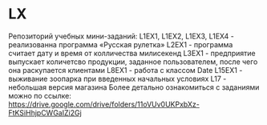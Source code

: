 # LX
Репозиторий учебных мини-заданий:
L1EX1, L1EX2, L1EX3, L1EX4 - реализованна программа «Русская рулетка»
L2EX1 - программа считает дату и время от колличества милисекенд
L3EХ1 - предприятие выпускает количетсво продукции, заданное пользователем, после чего она раскупается клиентами
L8EХ1 - работа с классом Date
L15EХ1 - выживание зоопарка при введенных начальных условиях
L17 - небольшая версия магазина
Более детально ознакомиться с заданиями можно по ссылке: https://drive.google.com/drive/folders/11oVUv0UKPxbXz-FtKSiHhjpCWGaIZi2Gj
